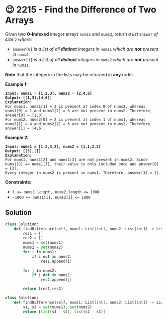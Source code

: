 # 😉 2215 - Find the Difference of Two Arrays

Given two **0-indexed** integer arrays `nums1` and `nums2`, return _a list_ `answer` _of size_ `2` _where:_

* `answer[0]` _is a list of all **distinct** integers in_ `nums1` _which are **not** present in_ `nums2`_._
* `answer[1]` _is a list of all **distinct** integers in_ `nums2` _which are **not** present in_ `nums1`.

**Note** that the integers in the lists may be returned in **any** order.

&#x20;

**Example 1:**

<pre><code><strong>Input: nums1 = [1,2,3], nums2 = [2,4,6]
</strong><strong>Output: [[1,3],[4,6]]
</strong><strong>Explanation:
</strong>For nums1, nums1[1] = 2 is present at index 0 of nums2, whereas nums1[0] = 1 and nums1[2] = 3 are not present in nums2. Therefore, answer[0] = [1,3].
For nums2, nums2[0] = 2 is present at index 1 of nums1, whereas nums2[1] = 4 and nums2[2] = 6 are not present in nums2. Therefore, answer[1] = [4,6].
</code></pre>

**Example 2:**

<pre><code><strong>Input: nums1 = [1,2,3,3], nums2 = [1,1,2,2]
</strong><strong>Output: [[3],[]]
</strong><strong>Explanation:
</strong>For nums1, nums1[2] and nums1[3] are not present in nums2. Since nums1[2] == nums1[3], their value is only included once and answer[0] = [3].
Every integer in nums2 is present in nums1. Therefore, answer[1] = [].
</code></pre>

&#x20;

**Constraints:**

* `1 <= nums1.length, nums2.length <= 1000`
* `-1000 <= nums1[i], nums2[i] <= 1000`

## Solution

```python
class Solution:
    def findDifference(self, nums1: List[int], nums2: List[int]) -> List[List[int]]:
        res1 = []
        res2 = []
        nums1 = set(nums1)
        nums2 = set(nums2)
        for i in nums1:
            if i not in nums2:
                res1.append(i)
        
        for j in nums2:
            if j not in nums1:
                res2.append(j)

        return [res1,res2]
```

```python
class Solution:
    def findDifference(self, nums1: List[int], nums2: List[int]) -> List[List[int]]:
        s1, s2 = set(nums1), set(nums2)
        return [list(s1 - s2), list(s2 - s1)]
```
